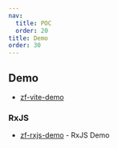 ```yaml
---
nav:
  title: POC
  order: 20
title: Demo
order: 30
---
```


## Demo

- [zf-vite-demo](https://github.com/weisuoke/zf-vite-demo)

### RxJS

- [zf-rxjs-demo](https://github.com/weisuoke/zf-rxjs-demo) - RxJS Demo


